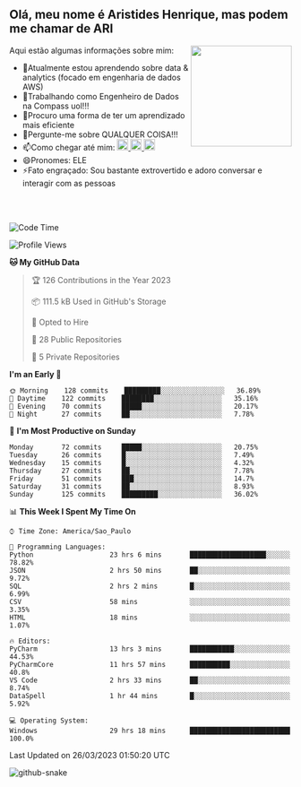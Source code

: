 ## Olá, meu nome é Aristides Henrique, mas podem me chamar de ARI

<div >
Aqui estão algumas informações sobre mim:<img align="right" height="180em" src="https://user-images.githubusercontent.com/97318481/177042589-45d62122-82a9-4a32-b3a7-87b322825b2f.png">
</div>

- 🌱Atualmente estou aprendendo sobre data & analytics (focado em engenharia de dados AWS)
- 👯Trabalhando como Engenheiro de Dados na Compass uol!!!
- 🤔Procuro uma forma de ter um aprendizado mais eficiente
- 💬Pergunte-me sobre QUALQUER COISA!!!
- 📫Como chegar até mim:
  <a href="https://www.instagram.com/aryhenry/" target="_blank">
  <img src="https://img.shields.io/badge/-Instagram-%23E4405F?style=for-the-badge&logo=instagram&logoColor=black" height="20px">
  </a>
  <a href="https://www.linkedin.com/in/aristides-henrique/" target="_blank">
  <img src="https://img.shields.io/badge/-LinkedIn-%230077B5?style=for-the-badge&logo=linkedin&logoColor=black" height="20px">
  </a> 
  <a href="mailto:arihenriqueuna@gmail.com">
  <img src="https://img.shields.io/badge/-Gmail-%23333?style=for-the-badge&logo=gmail&logoColor=white" height="20px">
  </a>
- 😄Pronomes: ELE
- ⚡Fato engraçado: Sou bastante extrovertido e adoro conversar e interagir com as pessoas
<br/>
<br/>


<!--START_SECTION:waka-->
![Code Time](http://img.shields.io/badge/Code%20Time-514%20hrs%2036%20mins-blue)

![Profile Views](http://img.shields.io/badge/Profile%20Views-513-blue)

**🐱 My GitHub Data** 

> 🏆 126 Contributions in the Year 2023
 > 
> 📦 111.5 kB Used in GitHub's Storage 
 > 
> 💼 Opted to Hire
 > 
> 📜 28 Public Repositories 
 > 
> 🔑 5 Private Repositories  
 > 
**I'm an Early 🐤** 

```text
🌞 Morning    128 commits    █████████░░░░░░░░░░░░░░░░   36.89% 
🌇 Daytime    122 commits    ████████░░░░░░░░░░░░░░░░░   35.16% 
🌃 Evening    70 commits     █████░░░░░░░░░░░░░░░░░░░░   20.17% 
🌙 Night      27 commits     ██░░░░░░░░░░░░░░░░░░░░░░░   7.78%

```
📅 **I'm Most Productive on Sunday** 

```text
Monday       72 commits     █████░░░░░░░░░░░░░░░░░░░░   20.75% 
Tuesday      26 commits     █░░░░░░░░░░░░░░░░░░░░░░░░   7.49% 
Wednesday    15 commits     █░░░░░░░░░░░░░░░░░░░░░░░░   4.32% 
Thursday     27 commits     ██░░░░░░░░░░░░░░░░░░░░░░░   7.78% 
Friday       51 commits     ███░░░░░░░░░░░░░░░░░░░░░░   14.7% 
Saturday     31 commits     ██░░░░░░░░░░░░░░░░░░░░░░░   8.93% 
Sunday       125 commits    █████████░░░░░░░░░░░░░░░░   36.02%

```


📊 **This Week I Spent My Time On** 

```text
⌚︎ Time Zone: America/Sao_Paulo

💬 Programming Languages: 
Python                   23 hrs 6 mins       ███████████████████░░░░░░   78.82% 
JSON                     2 hrs 50 mins       ██░░░░░░░░░░░░░░░░░░░░░░░   9.72% 
SQL                      2 hrs 2 mins        █░░░░░░░░░░░░░░░░░░░░░░░░   6.99% 
CSV                      58 mins             ░░░░░░░░░░░░░░░░░░░░░░░░░   3.35% 
HTML                     18 mins             ░░░░░░░░░░░░░░░░░░░░░░░░░   1.07%

🔥 Editors: 
PyCharm                  13 hrs 3 mins       ███████████░░░░░░░░░░░░░░   44.53% 
PyCharmCore              11 hrs 57 mins      ██████████░░░░░░░░░░░░░░░   40.8% 
VS Code                  2 hrs 33 mins       ██░░░░░░░░░░░░░░░░░░░░░░░   8.74% 
DataSpell                1 hr 44 mins        █░░░░░░░░░░░░░░░░░░░░░░░░   5.92%

💻 Operating System: 
Windows                  29 hrs 18 mins      █████████████████████████   100.0%

```


 Last Updated on 26/03/2023 01:50:20 UTC
<!--END_SECTION:waka-->

<img alt="github-snake" src="https://github.com/AriHenrique/AriHenrique/blob/output/github-contribution-grid-snake-dark.svg" />

